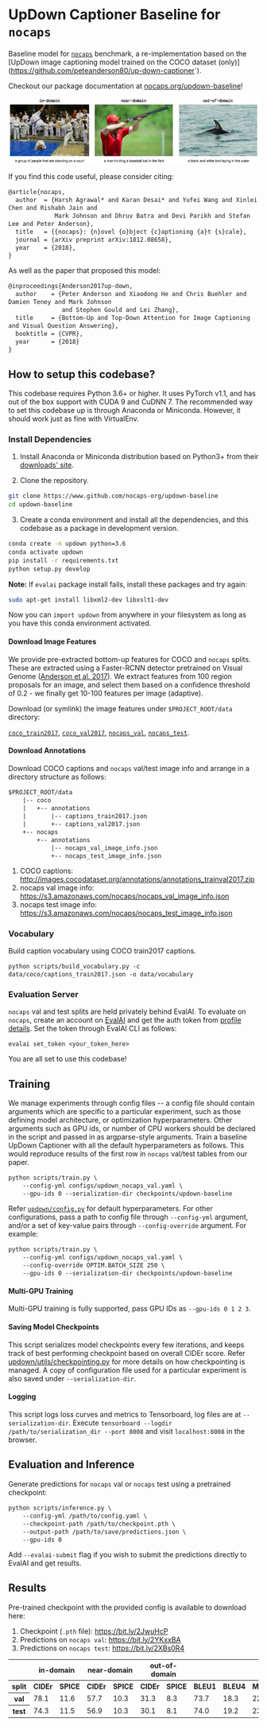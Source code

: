 UpDown Captioner Baseline for `nocaps`
=====================================

Baseline model for [`nocaps`][1] benchmark, a re-implementation based on the
[UpDown image captioning model trained on the COCO dataset (only)](<https://github.com/peteanderson80/up-down-captioner>`).

Checkout our package documentation at [nocaps.org/updown-baseline](https://nocaps.org/updown-baseline)!

![predictions generated by updown model](docs/_static/qualitative_examples.jpg)

If you find this code useful, please consider citing:

```text
@article{nocaps,
  author  = {Harsh Agrawal* and Karan Desai* and Yufei Wang and Xinlei Chen and Rishabh Jain and
             Mark Johnson and Dhruv Batra and Devi Parikh and Stefan Lee and Peter Anderson},
  title   = {{nocaps}: {n}ovel {o}bject {c}aptioning {a}t {s}cale},
  journal = {arXiv preprint arXiv:1812.08658},
  year    = {2018},
}
```

As well as the paper that proposed this model: 

```text
@inproceedings{Anderson2017up-down,
  author    = {Peter Anderson and Xiaodong He and Chris Buehler and Damien Teney and Mark Johnson
               and Stephen Gould and Lei Zhang},
  title     = {Bottom-Up and Top-Down Attention for Image Captioning and Visual Question Answering},
  booktitle = {CVPR},
  year      = {2018}
}
```

How to setup this codebase?
---------------------------

This codebase requires Python 3.6+ or higher. It uses PyTorch v1.1, and has out of the box support
with CUDA 9 and CuDNN 7. The recommended way to set this codebase up is through Anaconda or
Miniconda. However, it should work just as fine with VirtualEnv.

### Install Dependencies

1. Install Anaconda or Miniconda distribution based on Python3+ from their [downloads' site][6].

2. Clone the repository.

```sh
git clone https://www.github.com/nocaps-org/updown-baseline
cd updown-baseline
```

3. Create a conda environment and install all the dependencies, and this codebase as a package in development version. 

```sh
conda create -n updown python=3.6
conda activate updown
pip install -r requirements.txt
python setup.py develop
```

**Note:** If `evalai` package install fails, install these packages and try again:

```sh
sudo apt-get install libxml2-dev libxslt1-dev
```

Now you can `import updown` from anywhere in your filesystem as long as you have this conda environment activated.


#### Download Image Features

We provide pre-extracted bottom-up features for COCO and `nocaps` splits. These are extracted
using a Faster-RCNN detector pretrained on Visual Genome ([Anderson et al. 2017][7]). We extract
features from 100 region proposals for an image, and select them based on a confidence threshold
of 0.2 - we finally get 10-100 features per image (adaptive). 

Download (or symlink) the image features under `$PROJECT_ROOT/data` directory:

[`coco_train2017`](https://bit.ly/2G2iCuW), [`coco_val2017`](https://bit.ly/328hiAe),
[`nocaps_val`](https://bit.ly/32iRnpx), [`nocaps_test`](https://bit.ly/2XvL4jQ).


#### Download Annotations

Download COCO captions and `nocaps` val/test image info and arrange in a directory structure as follows:

```
$PROJECT_ROOT/data
    |-- coco
    |   +-- annotations
    |       |-- captions_train2017.json
    |       +-- captions_val2017.json
    +-- nocaps
        +-- annotations
            |-- nocaps_val_image_info.json
            +-- nocaps_test_image_info.json
```

1. COCO captions: http://images.cocodataset.org/annotations/annotations_trainval2017.zip  
2. nocaps val image info: https://s3.amazonaws.com/nocaps/nocaps_val_image_info.json  
3. nocaps test image info: https://s3.amazonaws.com/nocaps/nocaps_test_image_info.json  


### Vocabulary

Build caption vocabulary using COCO train2017 captions.

```
python scripts/build_vocabulary.py -c data/coco/captions_train2017.json -o data/vocabulary
```

### Evaluation Server

`nocaps` val and test splits are held privately behind EvalAI. To evaluate on `nocaps`, create an account on [EvalAI][4] and get the auth token from [profile details][5]. Set the token through EvalAI CLI as follows:

```
evalai set_token <your_token_here>
```

You are all set to use this codebase!


Training
--------

We manage experiments through config files -- a config file should contain arguments which are specific to a particular experiment, such as those defining model architecture, or optimization hyperparameters. Other arguments such as GPU ids, or number of CPU workers should be declared in the script and passed in as argparse-style arguments. Train a baseline UpDown Captioner with all the default hyperparameters as follows. This would reproduce results of the first row in `nocaps` val/test tables from our paper.

```
python scripts/train.py \
    --config-yml configs/updown_nocaps_val.yaml \
    --gpu-ids 0 --serialization-dir checkpoints/updown-baseline
```

Refer [`updown/config.py`][2] for default hyperparameters. For other configurations, pass a path to config file through `--config-yml` argument, and/or a set of key-value pairs through `--config-override` argument. For example:

```
python scripts/train.py \
    --config-yml configs/updown_nocaps_val.yaml \
    --config-override OPTIM.BATCH_SIZE 250 \
    --gpu-ids 0 --serialization-dir checkpoints/updown-baseline
```

#### Multi-GPU Training

Multi-GPU training is fully supported, pass GPU IDs as `--gpu-ids 0 1 2 3`.

#### Saving Model Checkpoints

This script serializes model checkpoints every few iterations, and keeps track of best performing checkpoint based on overall CIDEr score. Refer [updown/utils/checkpointing.py][3] for more details on how checkpointing is managed. A copy of configuration file used for a particular experiment is also saved under `--serialization-dir`.

#### Logging

This script logs loss curves and metrics to Tensorboard, log files are at `--serialization-dir`. Execute `tensorboard --logdir /path/to/serialization_dir --port 8008` and visit `localhost:8008` in the browser.


Evaluation and Inference
------------------------

Generate predictions for `nocaps` val or `nocaps` test using a pretrained checkpoint:

```
python scripts/inference.py \
    --config-yml /path/to/config.yaml \
    --checkpoint-path /path/to/checkpoint.pth \
    --output-path /path/to/save/predictions.json \
    --gpu-ids 0
```

Add `--evalai-submit` flag if you wish to submit the predictions directly to EvalAI and get results.


Results
-------

Pre-trained checkpoint with the provided config is available to download here:

1. Checkpoint (`.pth` file): https://bit.ly/2JwuHcP
2. Predictions on `nocaps val`: https://bit.ly/2YKxxBA
3. Predictions on `nocaps test`: https://bit.ly/2XBs0R4

<table>
  <tr>
    <th></th>
    <th colspan="2">in-domain</th>
    <th colspan="2">near-domain</th>
    <th colspan="2">out-of-domain</th>
    <th colspan="6">overall</th>
  </tr>
  <tr>
    <th>split</th>
    <th>CIDEr</th>
    <th>SPICE</th>
    <th>CIDEr</th>
    <th>SPICE</th>
    <th>CIDEr</th>
    <th>SPICE</th>
    <th>BLEU1</th>
    <th>BLEU4</th>
    <th>METEOR</th>
    <th>ROUGE</th>
    <th>CIDEr</th>
    <th>SPICE</th>
  </tr>
  <tr>
    <th>val</th>
    <td>78.1</td>
    <td>11.6</td>
    <td>57.7</td>
    <td>10.3</td>
    <td>31.3</td>
    <td>8.3</td>
    <td>73.7</td>
    <td>18.3</td>
    <td>22.7</td>
    <td>50.4</td>
    <td>55.3</td>
    <td>10.1</td>
  </tr>
  <tr>
    <th>test</th>
    <td>74.3</td>
    <td>11.5</td>
    <td>56.9</td>
    <td>10.3</td>
    <td>30.1</td>
    <td>8.1</td>
    <td>74.0</td>
    <td>19.2</td>
    <td>23.0</td>
    <td>51.0</td>
    <td>54.3</td>
    <td>10.1</td>
  </tr>
</table>

[1]: https://nocaps.org
[2]: https://github.com/nocaps-org/updown-baseline/blob/master/updown/config.py
[3]: https://github.com/nocaps-org/updown-baseline/blob/master/updown/utils/checkpointing.py
[4]: http://evalai.cloudcv.org
[5]: http://evalai.cloudcv.org/web/profile
[6]: https://conda.io/docs/user-guide/install/download.html
[7]: https://arxiv.org/abs/1707.07998
